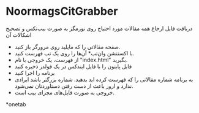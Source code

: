 # NoormagsCitGrabber
دریافت فایل ارجاع همه مقالات مورد احتیاج روی نورمگز  به صورت بیب‌تکس و تصحیح اشکالات آن
- صفحه مقالاتی را که مایلید روی مرورگر باز کنید.
- با اکستنشن وان‌تب* آن‌ها را روی یک تب فهرست کنید.
- از فهرست، یک خروجی با نام "index.html" بگیرید.
- فایل پایتون را با فایل ایندکس در یک فولدر ذخیره کنید
- برنامه را اجرا کنید
- به برنامه شماره مقالاتی را که فهرست کرده اید بدهید. شماره بزرگتر باشد ایرادی ندارد و ارور باعث از دست رفتن دستاوردتان نمی‌شود.
- خروجی به صورت فایل‌های مجزای بیب است.

*onetab
